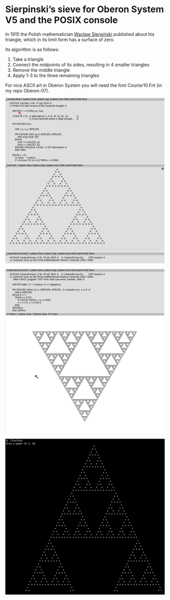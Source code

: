 # Sierpinski’s sieve for Oberon System V5 and the POSIX console

In 1915 the Polish mathematician [Wacław Sierpiński](https://mathshistory.st-andrews.ac.uk/Biographies/Sierpinski/) published about his triangle, which in its limit form has a surface of zero. 

Its algorithm is as follows:
1. Take a triangle
2. Connect the midpoints of its sides, resulting in 4 smaller triangles
3. Remove the middle triangle
4. Apply 1-3 to the three remaining triangles

For nice ASCII art in Oberon System you will need the font Courier10.Fnt (in my repo Oberon-07).

![](SierStar.png)

![](SierSieve.png)

![](SierStar2.png)
